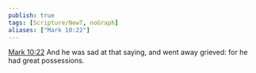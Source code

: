 ```yaml
---
publish: true
tags: [Scripture/NewT, noGraph]
aliases: ["Mark 10:22"]
---
```

[Mark 10:22](https://churchofjesuschrist.org/study/scriptures/nt/mark/10?lang=eng&id=p22#p22) And he was sad at that saying, and went away grieved: for he had great possessions.
